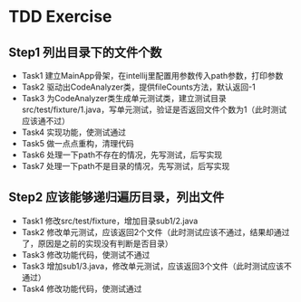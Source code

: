 # TDD Exercise

## Step1 列出目录下的文件个数
   * Task1 建立MainApp骨架，在intellij里配置用参数传入path参数，打印参数
   * Task2 驱动出CodeAnalyzer类，提供fileCounts方法，默认返回-1
   * Task3 为CodeAnalyzer类生成单元测试类，建立测试目录src/test/fixture/1.java，写单元测试，验证是否返回文件个数为1（此时测试应该通不过）
   * Task4 实现功能，使测试通过
   * Task5 做一点点重构，清理代码
   * Task6 处理一下path不存在的情况，先写测试，后写实现
   * Task7 处理一下path不是目录的情况，先写测试，后写实现

## Step2 应该能够递归遍历目录，列出文件
   * Task1 修改src/test/fixture，增加目录sub1/2.java
   * Task2 修改单元测试，应该返回2个文件（此时测试应该不通过，结果却通过了，原因是之前的实现没有判断是否目录）
   * Task3 修改功能代码，使测试不通过
   * Task3 增加sub1/3.java，修改单元测试，应该返回3个文件（此时测试应该不通过）
   * Task4 修改功能代码，使测试通过



